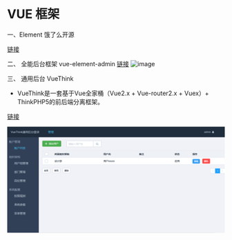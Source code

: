 # VUE 框架

一、Element 饿了么开源

[链接](http://element-cn.eleme.io/#/zh-CN/component/transition)

二、 全能后台框架 vue-element-admin
[链接](https://github.com/PanJiaChen/vue-element-admin)
![image](https://camo.githubusercontent.com/8708a8dcb49d365b1786a5093d8f3fd37aeb18a2/68747470733a2f2f7770696d672e77616c6c7374636e2e636f6d2f61353839346331622d663661662d343536652d383264662d3131353164613038333962662e706e67)

三、 通用后台 VueThink

- VueThink是一套基于Vue全家桶（Vue2.x + Vue-router2.x + Vuex）+ ThinkPHP5的前后端分离框架。

[链接](https://github.com/honraytech/VueThink)

![image](./VueThink.PNG)
